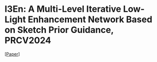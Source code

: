 # I3En: A Multi-Level Iterative Low-Light Enhancement Network Based on Sketch Prior Guidance, PRCV2024


[[Paper](https://link.springer.com/chapter/10.1007/978-981-97-8692-3_6)] 


